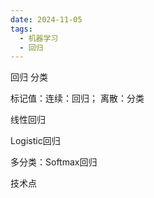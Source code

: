```yaml
---
date: 2024-11-05
tags:
  - 机器学习
  - 回归
---
```

回归 分类

标记值：连续：回归； 离散：分类

线性回归


Logistic回归


多分类：Softmax回归


技术点